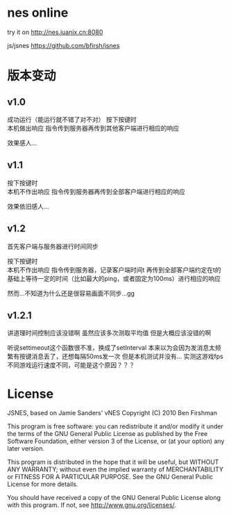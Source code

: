 # nes online 

try it on http://nes.juanix.cn:8080

js/jsnes https://github.com/bfirsh/jsnes

# 版本变动
## v1.0
成功运行（能运行就不错了对不对）
按下按键时  
本机做出响应
指令传到服务器再传到其他客户端进行相应的响应  

效果感人...

## v1.1
按下按键时  
本机不作出响应
指令传到服务器再传到全部客户端进行相应的响应 

效果依旧感人...

## v1.2
首先客户端与服务器进行时间同步

按下按键时  
本机不作出响应
指令传到服务器，记录客户端时间t
再传到全部客户端约定在t的基础上等待一定的时间（比如最大的ping，或者固定为100ms）进行相应的响应 

然而...不知道为什么还是很容易画面不同步...gg

## v1.2.1
讲道理时间控制应该没错啊
虽然应该多次测取平均值
但是大概应该没错的啊

听说settimeout这个函数很不准，换成了setInterval
本来以为会因为发消息太频繁有按键消息丢了，还想每隔50ms发一次
但是本机测试并没有...
实测这游戏fps不同游戏运行速度不同，可能是这个原因？？？

# License
JSNES, based on Jamie Sanders' vNES
Copyright (C) 2010 Ben Firshman

This program is free software: you can redistribute it and/or modify
it under the terms of the GNU General Public License as published by
the Free Software Foundation, either version 3 of the License, or
(at your option) any later version.

This program is distributed in the hope that it will be useful,
but WITHOUT ANY WARRANTY; without even the implied warranty of
MERCHANTABILITY or FITNESS FOR A PARTICULAR PURPOSE.  See the
GNU General Public License for more details.

You should have received a copy of the GNU General Public License
along with this program.  If not, see <http://www.gnu.org/licenses/>.
